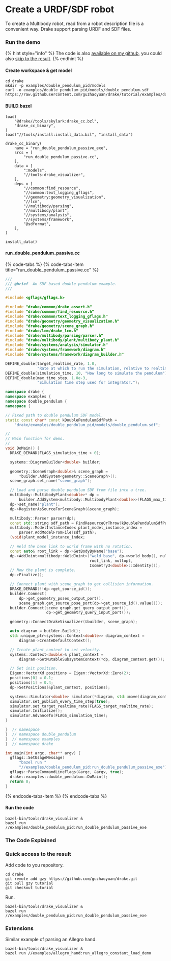# Create a URDF/SDF robot

To create a Multibody robot, read from a robot description file is a convenient way. Drake support parsing URDF and SDF files.

### Run the demo

{% hint style="info" %}
The code is also [available on my github](https://github.com/guzhaoyuan/drake/tree/tutorial/examples/hello), you could also [skip to the result](https://drake.guzhaoyuan.com/thing-to-do-in-drake/create-a-urdf-sdf-robot#quick-access-to-the-result).
{% endhint %}

#### Create workspace & get model

```text
cd drake
mkdir -p examples/double_pendulum_pid/models
curl -o examples/double_pendulum_pid/models/double_pendulum.sdf https://raw.githubusercontent.com/guzhaoyuan/drake/tutorial/examples/double_pendulum_pid/models/double_pendulum.sdf
```

#### BUILD.bazel

```text
load(
    "@drake//tools/skylark:drake_cc.bzl",
    "drake_cc_binary",
)
load("//tools/install:install_data.bzl", "install_data")

drake_cc_binary(
    name = "run_double_pendulum_passive_exe",
    srcs = [
        "run_double_pendulum_passive.cc",
    ],
    data = [
        ":models",
        "//tools:drake_visualizer",
    ],
    deps = [
        "//common:find_resource",
        "//common:text_logging_gflags",
        "//geometry:geometry_visualization",
        "//lcm",
        "//multibody/parsing",
        "//multibody/plant",
        "//systems/analysis",
        "//systems/framework",
        "@sdformat",
    ],
)

install_data()
```

#### run\_double\_pendulum\_passive.cc

{% code-tabs %}
{% code-tabs-item title="run\_double\_pendulum\_passive.cc" %}
```cpp
///
/// @brief  An SDF based double pendulum example.
///

#include <gflags/gflags.h>

#include "drake/common/drake_assert.h"
#include "drake/common/find_resource.h"
#include "drake/common/text_logging_gflags.h"
#include "drake/geometry/geometry_visualization.h"
#include "drake/geometry/scene_graph.h"
#include "drake/lcm/drake_lcm.h"
#include "drake/multibody/parsing/parser.h"
#include "drake/multibody/plant/multibody_plant.h"
#include "drake/systems/analysis/simulator.h"
#include "drake/systems/framework/diagram.h"
#include "drake/systems/framework/diagram_builder.h"

DEFINE_double(target_realtime_rate, 1.0,
              "Rate at which to run the simulation, relative to realtime");
DEFINE_double(simulation_time, 10, "How long to simulate the pendulum");
DEFINE_double(max_time_step, 1.0e-3,
              "Simulation time step used for integrator.");

namespace drake {
namespace examples {
namespace double_pendulum {
namespace {

// Fixed path to double pendulum SDF model.
static const char* const kDoublePendulumSdfPath =
    "drake/examples/double_pendulum_pid/models/double_pendulum.sdf";

//
// Main function for demo.
//
void DoMain() {
  DRAKE_DEMAND(FLAGS_simulation_time > 0);

  systems::DiagramBuilder<double> builder;

  geometry::SceneGraph<double>& scene_graph =
      *builder.AddSystem<geometry::SceneGraph>();
  scene_graph.set_name("scene_graph");

  // Load and parse double pendulum SDF from file into a tree.
  multibody::MultibodyPlant<double>* dp =
      builder.AddSystem<multibody::MultibodyPlant<double>>(FLAGS_max_time_step);
  dp->set_name("plant");
  dp->RegisterAsSourceForSceneGraph(&scene_graph);

  multibody::Parser parser(dp);
  const std::string sdf_path = FindResourceOrThrow(kDoublePendulumSdfPath);
  multibody::ModelInstanceIndex plant_model_instance_index =
      parser.AddModelFromFile(sdf_path);
  (void)plant_model_instance_index;

  // Weld the base link to world frame with no rotation.
  const auto& root_link = dp->GetBodyByName("base");
  dp->AddJoint<multibody::WeldJoint>("weld_base", dp->world_body(), nullopt,
                                     root_link, nullopt,
                                     Isometry3<double>::Identity());
  // Now the plant is complete.
  dp->Finalize();

  // Connect plant with scene_graph to get collision information.
  DRAKE_DEMAND(!!dp->get_source_id());
  builder.Connect(
      dp->get_geometry_poses_output_port(),
      scene_graph.get_source_pose_port(dp->get_source_id().value()));
  builder.Connect(scene_graph.get_query_output_port(),
                  dp->get_geometry_query_input_port());

  geometry::ConnectDrakeVisualizer(&builder, scene_graph);

  auto diagram = builder.Build();
  std::unique_ptr<systems::Context<double>> diagram_context =
      diagram->CreateDefaultContext();

  // Create plant_context to set velocity.
  systems::Context<double>& plant_context =
      diagram->GetMutableSubsystemContext(*dp, diagram_context.get());

  // Set init position.
  Eigen::VectorXd positions = Eigen::VectorXd::Zero(2);
  positions[0] = 0.1;
  positions[1] = 0.4;
  dp->SetPositions(&plant_context, positions);

  systems::Simulator<double> simulator(*diagram, std::move(diagram_context));
  simulator.set_publish_every_time_step(true);
  simulator.set_target_realtime_rate(FLAGS_target_realtime_rate);
  simulator.Initialize();
  simulator.AdvanceTo(FLAGS_simulation_time);
}

}  // namespace
}  // namespace double_pendulum
}  // namespace examples
}  // namespace drake

int main(int argc, char** argv) {
  gflags::SetUsageMessage(
      "bazel run "
      "//examples/double_pendulum_pid:run_double_pendulum_passive_exe");
  gflags::ParseCommandLineFlags(&argc, &argv, true);
  drake::examples::double_pendulum::DoMain();
  return 0;
}
```
{% endcode-tabs-item %}
{% endcode-tabs %}

#### Run the code

```text
bazel-bin/tools/drake_visualizer &
bazel run //examples/double_pendulum_pid:run_double_pendulum_passive_exe
```

### The Code Explained



### Quick access to the result

Add code to you repository.

```text
cd drake
git remote add gzy https://github.com/guzhaoyuan/drake.git
git pull gzy tutorial
git checkout tutorial
```

Run.

```text
bazel-bin/tools/drake_visualizer &
bazel run //examples/double_pendulum_pid:run_double_pendulum_passive_exe
```

### Extensions

Similar example of parsing an Allegro hand.

```text
bazel-bin/tools/drake_visualizer &
bazel run //examples/allegro_hand:run_allegro_constant_load_demo
```

